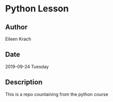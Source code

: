  # Python Lesson
## Author 
Eileen Krach
## Date
2019-09-24 Tuesday

## Description
This is a repo countaining from the python course
